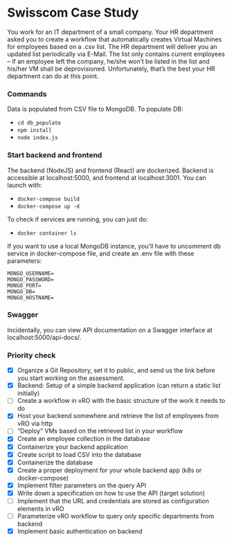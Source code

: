 # Swisscom Case Study
You work for an IT department of a small company. Your HR department asked you to create a workflow that automatically creates Virtual Machines for employees based on a .csv list.
The HR department will deliver you an updated list periodically via E-Mail. The list only contains current employees – if an employee left the company, he/she won’t be listed in the list and his/her VM shall be deprovisioned. Unfortunately, that’s the best your HR department can do at this point.


### Commands
Data is populated from CSV file to MongoDB. To populate DB:
- `cd db_populate`
- `npm install`
- `node index.js`

### Start backend and frontend
The backend (NodeJS) and frontend (React) are dockerized. Backend is accessible at localhost:5000, and frontend at localhost:3001. You can launch with:
- `docker-compose build`
- `docker-compose up -d`<br />

To check if services are running, you can just do:
- `docker container ls`


If you want to use a local MongoDB instance, you'll have to uncomment db service in docker-compose file, and create an .env file with these parameters:
```
MONGO_USERNAME=
MONGO_PASSWORD=
MONGO_PORT=
MONGO_DB=
MONGO_HOSTNAME=
```

### Swagger
Incidentally, you can view API documentation on a Swagger interface at localhost:5000/api-docs/.

### Priority check
- [x] Organize a Git Repository, set it to public, and send us the link before you start working on the assessment.
- [x] Backend: Setup of a simple backend application (can return a static list initially)
- [ ] Create a workflow in vRO with the basic structure of the work it needs to do
- [x] Host your backend somewhere and retrieve the list of employees from vRO via http
- [ ] “Deploy” VMs based on the retrieved list in your workflow
- [x] Create an employee collection in the database
- [x] Containerize your backend application
- [x] Create script to load CSV into the database
- [x] Containerize the database
- [x] Create a proper deployment for your whole backend app (k8s or docker-compose)
- [x] Implement filter parameters on the query API
- [x] Write down a specification on how to use the API (target solution)
- [ ] Implement that the URL and credentials are stored as configuration elements in vRO
- [ ] Parameterize vRO workflow to query only specific departments from backend
- [x] Implement basic authentication on backend
